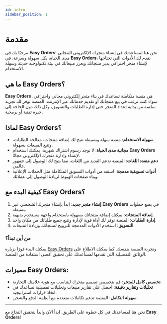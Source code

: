 ```yaml
---
id: intro
sidebar_position: 1
---
```


# مقدمة

مرحبًا بك في **Easy Orders**! نحن هنا لمساعدتك في إنشاء متجرك الإلكتروني المجاني مدى الحياة، بكل سهولة وسرعة. في **Easy Orders**، نقدم لك الأدوات التي تحتاجها لإنشاء متجر احترافي يدير منتجاتك ويعزز مبيعاتك في بيئة تكنولوجية حديثة وسهلة الاستخدام.

## ما هي **Easy Orders**؟

**Easy Orders** هي منصة متكاملة تساعدك في بناء متجر إلكتروني مجاني واحترافي، سواء كنت ترغب في بيع منتجاتك أو تقديم خدماتك عبر الإنترنت. المنصة توفر لك تجربة سلسة من بداية إعداد المتجر حتى إدارة الطلبات والتسويق، وكل ذلك دون الحاجة إلى خبرة تقنية أو برمجية.

## لماذا **Easy Orders**؟

- **سهولة الاستخدام**: منصة سهلة وبسيطة تتيح لك إضافة منتجات، معالجة الطلبات، وتتبع المبيعات بسهولة.
- **مجانية مدى الحياة**: لا توجد رسوم اشتراك شهرية، يمكنك استخدام **Easy Orders** لإنشاء وإدارة متجرك الإلكتروني مجانًا.
- **دعم متعدد اللغات**: المنصة تدعم العديد من اللغات، مما يتيح لك الوصول إلى جمهور عالمي.
- **أدوات تسويقية مدمجة**: استفد من أدوات التسويق المتكاملة مثل الحملات الإعلانية وبناء صفحات الهبوط لزيادة الوصول إلى عملائك.

## كيفية البدء مع **Easy Orders**؟

1. **إنشاء متجر جديد**: ابدأ بإنشاء متجرك الشخصي عبر **Easy Orders** في بضع خطوات بسيطة.
2. **إضافة المنتجات**: يمكنك إضافة منتجاتك بسهولة باستخدام واجهة مستخدم بديهية.
3. **إدارة الطلبات**: المنصة توفر لك أداة قوية لإدارة وتتبع جميع طلباتك من مكان واحد.
4. **التسويق**: استخدم الأدوات المدمجة للترويج لمنتجاتك وزيادة المبيعات.

### من أين تبدأ؟

يمكنك البدء فورًا بزيارة [Easy Orders](https://www.easy-orders.net) وتجربة المنصة بنفسك. كما يمكنك الاطلاع على الوثائق التفصيلية التي نقدمها لمساعدتك على تحقيق أقصى استفادة من المنصة.

## مميزات **Easy Orders**:

- **تخصيص كامل للمتجر**: قم بتخصيص تصميم متجرك ليتناسب مع هوية علامتك التجارية.
- **تحليلات وتقارير دقيقة**: احصل على تقارير مبيعات وتحليلات تفصيلية تساعدك في اتخاذ قرارات استراتيجية.
- **سهولة التكامل**: المنصة تدعم تكاملات متعددة مع أنظمة الدفع والشحن.

---

نحن هنا لمساعدتك في كل خطوة على الطريق. ابدأ الآن وابدأ بتحقيق النجاح مع **Easy Orders**!
